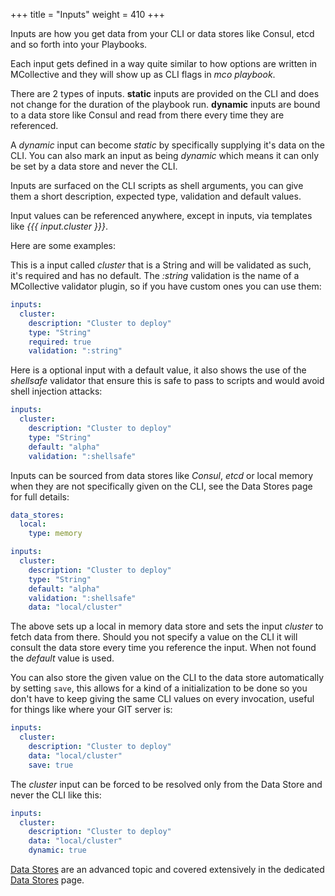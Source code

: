 +++
title = "Inputs"
weight = 410
+++

Inputs are how you get data from your CLI or data stores like Consul, etcd and so forth into your Playbooks.

Each input gets defined in a way quite similar to how options are written in MCollective and they will show up as CLI flags in *mco playbook*.

There are 2 types of inputs.  **static** inputs are provided on the CLI and does not change for the duration of the playbook run.  **dynamic** inputs are bound to a data store like Consul and read from there every time they are referenced.

A *dynamic* input can become *static* by specifically supplying it's data on the CLI.  You can also mark an input as being *dynamic* which means it can only be set by a data store and never the CLI.

Inputs are surfaced on the CLI scripts as shell arguments, you can give them a short description, expected type, validation and default values.

Input values can be referenced anywhere, except in inputs, via templates like *{{{ input.cluster }}}*.

Here are some examples:

This is a input called *cluster* that is a String and will be validated as such, it's required and has no default. The *:string* validation is the name of a MCollective validator plugin, so if you have custom ones you can use them:

```yaml
inputs:
  cluster:
    description: "Cluster to deploy"
    type: "String"
    required: true
    validation: ":string"
```

Here is a optional input with a default value, it also shows the use of the *shellsafe* validator that ensure this is safe to pass to scripts and would avoid shell injection attacks:

```yaml
inputs:
  cluster:
    description: "Cluster to deploy"
    type: "String"
    default: "alpha"
    validation: ":shellsafe"
```

Inputs can be sourced from data stores like *Consul*, *etcd* or local memory when they are not specifically given on the CLI, see the Data Stores page for full details:

```yaml
data_stores:
  local:
    type: memory

inputs:
  cluster:
    description: "Cluster to deploy"
    type: "String"
    default: "alpha"
    validation: ":shellsafe"
    data: "local/cluster"
```

The above sets up a local in memory data store and sets the input *cluster* to fetch data from there.  Should you not specify a value on the CLI it will consult the data store every time you reference the input.  When not found the *default* value is used.

You can also store the given value on the CLI to the data store automatically by setting `save`, this allows for a kind of a initialization to be done so you don't have to keep giving the same CLI values on every invocation, useful for things like where your GIT server is:

```yaml
inputs:
  cluster:
    description: "Cluster to deploy"
    data: "local/cluster"
    save: true
```

The *cluster* input can be forced to be resolved only from the Data Store and never the CLI like this:

```yaml
inputs:
  cluster:
    description: "Cluster to deploy"
    data: "local/cluster"
    dynamic: true
```


[Data Stores](../data/) are an advanced topic and covered extensively in the dedicated [Data Stores](../data/) page.
